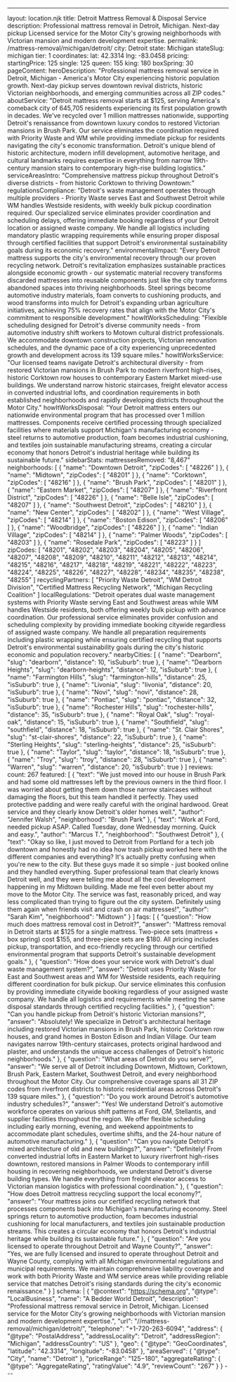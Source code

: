 ---
layout: location.njk
title: Detroit Mattress Removal & Disposal Service
description: Professional mattress removal in Detroit, Michigan. Next-day pickup Licensed service for the Motor City's growing neighborhoods with Victorian mansion and modern development expertise.
permalink: /mattress-removal/michigan/detroit/
city: Detroit state: Michigan stateSlug: michigan tier: 1 coordinates: lat: 42.3314 lng: -83.0458 pricing: startingPrice: 125 single: 125 queen: 155 king: 180 boxSpring: 30 pageContent: heroDescription: "Professional mattress removal service in Detroit, Michigan - America's Motor City experiencing historic population growth. Next-day pickup serves downtown revival districts, historic Victorian neighborhoods, and emerging communities across all ZIP codes." aboutService: "Detroit mattress removal starts at $125, serving America's comeback city of 645,705 residents experiencing its first population growth in decades. We've recycled over 1 million mattresses nationwide, supporting Detroit's renaissance from downtown luxury condos to restored Victorian mansions in Brush Park. Our service eliminates the coordination required with Priority Waste and WM while providing immediate pickup for residents navigating the city's economic transformation. Detroit's unique blend of historic architecture, modern infill development, automotive heritage, and cultural landmarks requires expertise in everything from narrow 19th-century mansion stairs to contemporary high-rise building logistics." serviceAreasIntro: "Comprehensive mattress pickup throughout Detroit's diverse districts - from historic Corktown to thriving Downtown:" regulationsCompliance: "Detroit's waste management operates through multiple providers - Priority Waste serves East and Southwest Detroit while WM handles Westside residents, with weekly bulk pickup coordination required. Our specialized service eliminates provider coordination and scheduling delays, offering immediate booking regardless of your Detroit location or assigned waste company. We handle all logistics including mandatory plastic wrapping requirements while ensuring proper disposal through certified facilities that support Detroit's environmental sustainability goals during its economic recovery." environmentalImpact: "Every Detroit mattress supports the city's environmental recovery through our proven recycling network. Detroit's revitalization emphasizes sustainable practices alongside economic growth - our systematic material recovery transforms discarded mattresses into reusable components just like the city transforms abandoned spaces into thriving neighborhoods. Steel springs become automotive industry materials, foam converts to cushioning products, and wood transforms into mulch for Detroit's expanding urban agriculture initiatives, achieving 75% recovery rates that align with the Motor City's commitment to responsible development." howItWorksScheduling: "Flexible scheduling designed for Detroit's diverse community needs - from automotive industry shift workers to Motown cultural district professionals. We accommodate downtown construction projects, Victorian renovation schedules, and the dynamic pace of a city experiencing unprecedented growth and development across its 139 square miles." howItWorksService: "Our licensed teams navigate Detroit's architectural diversity - from restored Victorian mansions in Brush Park to modern riverfront high-rises, historic Corktown row houses to contemporary Eastern Market mixed-use buildings. We understand narrow historic staircases, freight elevator access in converted industrial lofts, and coordination requirements in both established neighborhoods and rapidly developing districts throughout the Motor City." howItWorksDisposal: "Your Detroit mattress enters our nationwide environmental program that has processed over 1 million mattresses. Components receive certified processing through specialized facilities where materials support Michigan's manufacturing economy - steel returns to automotive production, foam becomes industrial cushioning, and textiles join sustainable manufacturing streams, creating a circular economy that honors Detroit's industrial heritage while building its sustainable future." sidebarStats: mattressesRemoved: "8,467" neighborhoods: [ { "name": "Downtown Detroit", "zipCodes": [ "48226" ] }, { "name": "Midtown", "zipCodes": [ "48201" ] }, { "name": "Corktown", "zipCodes": [ "48216" ] }, { "name": "Brush Park", "zipCodes": [ "48201" ] }, { "name": "Eastern Market", "zipCodes": [ "48207" ] }, { "name": "Riverfront District", "zipCodes": [ "48226" ] }, { "name": "Belle Isle", "zipCodes": [ "48207" ] }, { "name": "Southwest Detroit", "zipCodes": [ "48210" ] }, { "name": "New Center", "zipCodes": [ "48202" ] }, { "name": "West Village", "zipCodes": [ "48214" ] }, { "name": "Boston Edison", "zipCodes": [ "48206" ] }, { "name": "Woodbridge", "zipCodes": [ "48226" ] }, { "name": "Indian Village", "zipCodes": [ "48214" ] }, { "name": "Palmer Woods", "zipCodes": [ "48203" ] }, { "name": "Rosedale Park", "zipCodes": [ "48223" ] } ] zipCodes: [ "48201", "48202", "48203", "48204", "48205", "48206", "48207", "48208", "48209", "48210", "48211", "48212", "48213", "48214", "48215", "48216", "48217", "48218", "48219", "48221", "48222", "48223", "48224", "48225", "48226", "48227", "48228", "48234", "48235", "48238", "48255" ] recyclingPartners: [ "Priority Waste Detroit", "WM Detroit Division", "Certified Mattress Recycling Network", "Michigan Recycling Coalition" ] localRegulations: "Detroit operates dual waste management systems with Priority Waste serving East and Southwest areas while WM handles Westside residents, both offering weekly bulk pickup with advance coordination. Our professional service eliminates provider confusion and scheduling complexity by providing immediate booking citywide regardless of assigned waste company. We handle all preparation requirements including plastic wrapping while ensuring certified recycling that supports Detroit's environmental sustainability goals during the city's historic economic and population recovery." nearbyCities: [ { "name": "Dearborn", "slug": "dearborn", "distance": 10, "isSuburb": true }, { "name": "Dearborn Heights", "slug": "dearborn-heights", "distance": 12, "isSuburb": true }, { "name": "Farmington Hills", "slug": "farmington-hills", "distance": 25, "isSuburb": true }, { "name": "Livonia", "slug": "livonia", "distance": 20, "isSuburb": true }, { "name": "Novi", "slug": "novi", "distance": 28, "isSuburb": true }, { "name": "Pontiac", "slug": "pontiac", "distance": 32, "isSuburb": true }, { "name": "Rochester Hills", "slug": "rochester-hills", "distance": 35, "isSuburb": true }, { "name": "Royal Oak", "slug": "royal-oak", "distance": 15, "isSuburb": true }, { "name": "Southfield", "slug": "southfield", "distance": 18, "isSuburb": true }, { "name": "St. Clair Shores", "slug": "st-clair-shores", "distance": 22, "isSuburb": true }, { "name": "Sterling Heights", "slug": "sterling-heights", "distance": 25, "isSuburb": true }, { "name": "Taylor", "slug": "taylor", "distance": 18, "isSuburb": true }, { "name": "Troy", "slug": "troy", "distance": 28, "isSuburb": true }, { "name": "Warren", "slug": "warren", "distance": 20, "isSuburb": true } ] reviews: count: 267 featured: [ { "text": "We just moved into our house in Brush Park and had some old mattresses left by the previous owners in the third floor. I was worried about getting them down those narrow staircases without damaging the floors, but this team handled it perfectly. They used protective padding and were really careful with the original hardwood. Great service and they clearly know Detroit's older homes well.", "author": "Jennifer Walsh", "neighborhood": "Brush Park" }, { "text": "Work at Ford, needed pickup ASAP. Called Tuesday, done Wednesday morning. Quick and easy.", "author": "Marcus T.", "neighborhood": "Southwest Detroit" }, { "text": "Okay so like, I just moved to Detroit from Portland for a tech job downtown and honestly had no idea how trash pickup worked here with the different companies and everything? It's actually pretty confusing when you're new to the city. But these guys made it so simple - just booked online and they handled everything. Super professional team that clearly knows Detroit well, and they were telling me about all the cool development happening in my Midtown building. Made me feel even better about my move to the Motor City. The service was fast, reasonably priced, and way less complicated than trying to figure out the city system. Definitely using them again when friends visit and crash on air mattresses!", "author": "Sarah Kim", "neighborhood": "Midtown" } ] faqs: [ { "question": "How much does mattress removal cost in Detroit?", "answer": "Mattress removal in Detroit starts at $125 for a single mattress. Two-piece sets (mattress + box spring) cost $155, and three-piece sets are $180. All pricing includes pickup, transportation, and eco-friendly recycling through our certified environmental program that supports Detroit's sustainable development goals." }, { "question": "How does your service work with Detroit's dual waste management system?", "answer": "Detroit uses Priority Waste for East and Southwest areas and WM for Westside residents, each requiring different coordination for bulk pickup. Our service eliminates this confusion by providing immediate citywide booking regardless of your assigned waste company. We handle all logistics and requirements while meeting the same disposal standards through certified recycling facilities." }, { "question": "Can you handle pickup from Detroit's historic Victorian mansions?", "answer": "Absolutely! We specialize in Detroit's architectural heritage including restored Victorian mansions in Brush Park, historic Corktown row houses, and grand homes in Boston Edison and Indian Village. Our team navigates narrow 19th-century staircases, protects original hardwood and plaster, and understands the unique access challenges of Detroit's historic neighborhoods." }, { "question": "What areas of Detroit do you serve?", "answer": "We serve all of Detroit including Downtown, Midtown, Corktown, Brush Park, Eastern Market, Southwest Detroit, and every neighborhood throughout the Motor City. Our comprehensive coverage spans all 31 ZIP codes from riverfront districts to historic residential areas across Detroit's 139 square miles." }, { "question": "Do you work around Detroit's automotive industry schedules?", "answer": "Yes! We understand Detroit's automotive workforce operates on various shift patterns at Ford, GM, Stellantis, and supplier facilities throughout the region. We offer flexible scheduling including early morning, evening, and weekend appointments to accommodate plant schedules, overtime shifts, and the 24-hour nature of automotive manufacturing." }, { "question": "Can you navigate Detroit's mixed architecture of old and new buildings?", "answer": "Definitely! From converted industrial lofts in Eastern Market to luxury riverfront high-rises downtown, restored mansions in Palmer Woods to contemporary infill housing in recovering neighborhoods, we understand Detroit's diverse building types. We handle everything from freight elevator access to Victorian mansion logistics with professional coordination." }, { "question": "How does Detroit mattress recycling support the local economy?", "answer": "Your mattress joins our certified recycling network that processes components back into Michigan's manufacturing economy. Steel springs return to automotive production, foam becomes industrial cushioning for local manufacturers, and textiles join sustainable production streams. This creates a circular economy that honors Detroit's industrial heritage while building its sustainable future." }, { "question": "Are you licensed to operate throughout Detroit and Wayne County?", "answer": "Yes, we are fully licensed and insured to operate throughout Detroit and Wayne County, complying with all Michigan environmental regulations and municipal requirements. We maintain comprehensive liability coverage and work with both Priority Waste and WM service areas while providing reliable service that matches Detroit's rising standards during the city's economic renaissance." } ] schema: | { "@context": "https://schema.org", "@type": "LocalBusiness", "name": "A Bedder World Detroit", "description": "Professional mattress removal service in Detroit, Michigan. Licensed service for the Motor City's growing neighborhoods with Victorian mansion and modern development expertise.", "url": "//mattress-removal/michigan/detroit/", "telephone": "+1-720-263-6094", "address": { "@type": "PostalAddress", "addressLocality": "Detroit", "addressRegion": "Michigan", "addressCountry": "US" }, "geo": { "@type": "GeoCoordinates", "latitude": "42.3314", "longitude": "-83.0458" }, "areaServed": { "@type": "City", "name": "Detroit" }, "priceRange": "$125-$180", "aggregateRating": { "@type": "AggregateRating", "ratingValue": "4.9", "reviewCount": "267" } } ---